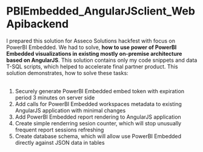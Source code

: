 # PBIEmbedded_AngularJSclient_WebApibackend

I prepared this solution for Asseco Solutions hackfest with focus on PowerBI Embedded. We had to solve, <b>how to use power of PowerBI Embedded visualizations in existing mostly on-premise architecture based on AngularJS</b>. This solution contains only my code snippets and data T-SQL scripts,  which helped to accelerate final partner product.
This solution demonstrates, how to solve these tasks:<br /><br />
1. Securely generate PowerBI Embedded embed token with expiration period 3 minutes on server side<br />
2. Add calls for PowerBI Embedded workspaces metadata to existing AngularJS application with minimal changes<br />
3. Add PowerBI Embedded report rendering to AngularJS application<br />
4. Create simple renderring sesion counter, which will stop unusually frequent report sessions refreshing<br />
5. Create database schema, which will allow use PowerBI Embedded directly against JSON data in tables<br />

